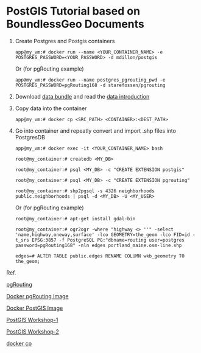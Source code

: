 # PostGIS Tutorial based on BoundlessGeo Documents

1. Create Postgres and Postgis containers
   ```
   app@my_vm:# docker run --name <YOUR_CONTAINER_NAME> -e POSTGRES_PASSWORD=<YOUR_PASSWORD> -d mdillon/postgis
   ```
   
   Or (for pgRouting example)

   ```
   app@my_vm:# docker run --name postgres_pgrouting_pwd -e POSTGRES_PASSWORD=pgRouting168 -d starefossen/pgrouting
   ```

2. Download [data bundle](http://files.boundlessgeo.com/workshopmaterials/postgis-workshop-201401.zip) and read the [data introduction](http://workshops.boundlessgeo.com/postgis-intro/about_data.html)

3. Copy data into the container

   ```
   app@my_vm:# docker cp <SRC_PATH> <CONTAINER>:<DEST_PATH>
   ```
4. Go into container and repeatly convert and import .shp files into PostgresDB

   ```
   app@my_vm:# docker exec -it <YOUR_CONTAINER_NAME> bash

   root@my_container:# createdb <MY_DB>

   root@my_container:# psql <MY_DB> -c "CREATE EXTENSION postgis"

   root@my_container:# psql <MY_DB> -c "CREATE EXTENSION pgrouting"

   root@my_container:# shp2pgsql -s 4326 neighborhoods public.neighborhoods | psql -d <MY_DB> -U <MY_USER>
   ```

   Or (for pgRouting example)

   ```
   root@my_container:# apt-get install gdal-bin

   root@my_container:# ogr2ogr -where "highway <> ''" -select 'name,highway,oneway,surface' -lco GEOMETRY=the_geom -lco FID=id -t_srs EPSG:3857 -f PostgreSQL PG:"dbname=routing user=postgres password=pgRouting168" -nln edges portland_maine.osm-line.shp

   edges=# ALTER TABLE public.edges RENAME COLUMN wkb_geometry TO the_geom; 
   ```

Ref.

[pgRouting](https://github.com/pgRouting/pgrouting)

[Docker pgRouting Image](https://github.com/Starefossen/docker-pgrouting)

[Docker PostGIS Image](https://hub.docker.com/r/mdillon/postgis/)

[PostGIS Workshop-1](http://workshops.boundlessgeo.com/postgis-intro/)

[PostGIS Workshop-2](http://workshops.boundlessgeo.com/)

[docker cp](https://docs.docker.com/engine/reference/commandline/cp/)
